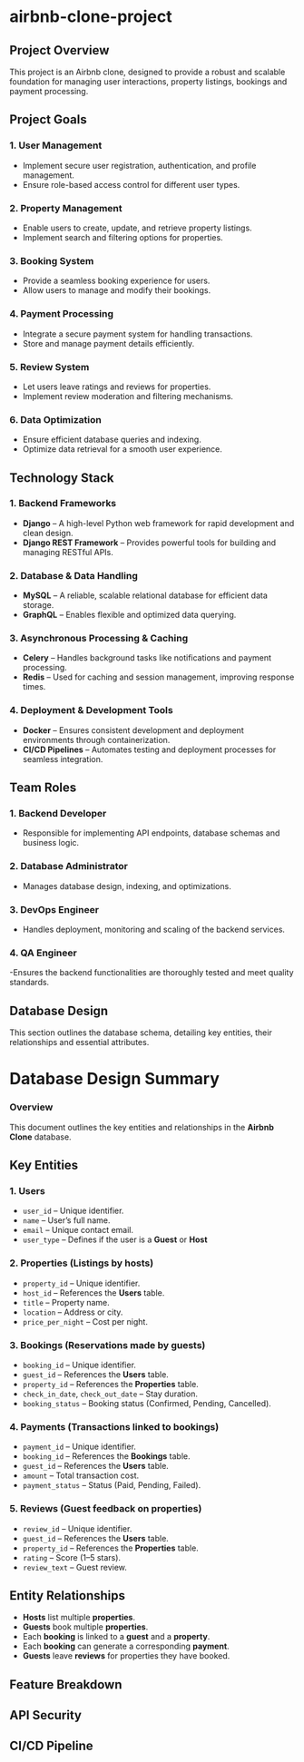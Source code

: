 # airbnb-clone-project

## Project Overview
This project is an Airbnb clone, designed to provide a robust and scalable foundation for managing user interactions, property listings, bookings and payment processing.

## Project Goals

### 1. User Management
- Implement secure user registration, authentication, and profile management.
- Ensure role-based access control for different user types.

### 2. Property Management
- Enable users to create, update, and retrieve property listings.
- Implement search and filtering options for properties.

### 3. Booking System
- Provide a seamless booking experience for users.
- Allow users to manage and modify their bookings.

### 4. Payment Processing
- Integrate a secure payment system for handling transactions.
- Store and manage payment details efficiently.

### 5. Review System
- Let users leave ratings and reviews for properties.
- Implement review moderation and filtering mechanisms.

### 6. Data Optimization
- Ensure efficient database queries and indexing.
- Optimize data retrieval for a smooth user experience.

##  Technology Stack

### 1. **Backend Frameworks**
- **Django** – A high-level Python web framework for rapid development and clean design.
- **Django REST Framework** – Provides powerful tools for building and managing RESTful APIs.

### 2. **Database & Data Handling**
- **MySQL** – A reliable, scalable relational database for efficient data storage.
- **GraphQL** – Enables flexible and optimized data querying.

### 3. **Asynchronous Processing & Caching**
- **Celery** – Handles background tasks like notifications and payment processing.
- **Redis** – Used for caching and session management, improving response times.

### 4. **Deployment & Development Tools**
- **Docker** – Ensures consistent development and deployment environments through containerization.
- **CI/CD Pipelines** – Automates testing and deployment processes for seamless integration.

## Team Roles

### 1. Backend Developer
- Responsible for implementing API endpoints, database schemas and business logic.

### 2. Database Administrator 
- Manages database design, indexing, and optimizations.

### 3. DevOps Engineer 
- Handles deployment, monitoring and scaling of the backend services.

### 4. QA Engineer
-Ensures the backend functionalities are thoroughly tested and meet quality standards.

## Database Design
This section outlines the database schema, detailing key entities, their relationships and essential attributes.

# Database Design Summary

### Overview
This document outlines the key entities and relationships in the **Airbnb Clone** database.

## Key Entities
### 1. **Users**
- `user_id` – Unique identifier.
- `name` – User’s full name.
- `email` – Unique contact email.
- `user_type` – Defines if the user is a **Guest** or **Host**

### 2. **Properties** (Listings by hosts)
- `property_id` – Unique identifier.
- `host_id` – References the **Users** table.
- `title` – Property name.
- `location` – Address or city.
- `price_per_night` – Cost per night.

### 3. **Bookings** (Reservations made by guests)
- `booking_id` – Unique identifier.
- `guest_id` – References the **Users** table.
- `property_id` – References the **Properties** table.
- `check_in_date`, `check_out_date` – Stay duration.
- `booking_status` – Booking status (Confirmed, Pending, Cancelled).

### 4. **Payments** (Transactions linked to bookings)
- `payment_id` – Unique identifier.
- `booking_id` – References the **Bookings** table.
- `guest_id` – References the **Users** table.
- `amount` – Total transaction cost.
- `payment_status` – Status (Paid, Pending, Failed).

### 5. **Reviews** (Guest feedback on properties)
- `review_id` – Unique identifier.
- `guest_id` – References the **Users** table.
- `property_id` – References the **Properties** table.
- `rating` – Score (1–5 stars).
- `review_text` – Guest review.

## Entity Relationships
- **Hosts** list multiple **properties**.
- **Guests** book multiple **properties**.
- Each **booking** is linked to a **guest** and a **property**.
- Each **booking** can generate a corresponding **payment**.
- **Guests** leave **reviews** for properties they have booked.
 
## Feature Breakdown
## API Security 
## CI/CD Pipeline
